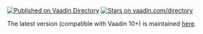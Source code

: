 [![Published on Vaadin  Directory](https://img.shields.io/badge/Vaadin%20Directory-published-00b4f0.svg)](https://vaadin.com/directory/component/jfreechart-wrapper-for-vaadin)
[![Stars on vaadin.com/directory](https://img.shields.io/vaadin-directory/star/jfreechart-wrapper-for-vaadin.svg)](https://vaadin.com/directory/component/jfreechart-wrapper-for-vaadin)


The latest version (compatible with Vaadin 10+) is maintained [here](https://github.com/F43nd1r/vaadin-jfreechart-flow).
